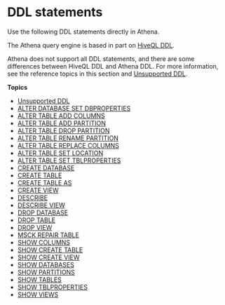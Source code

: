 # DDL statements<a name="ddl-reference"></a>

Use the following DDL statements directly in Athena\. 

The Athena query engine is based in part on [HiveQL DDL](https://cwiki.apache.org/confluence/display/Hive/LanguageManual+DDL)\.

Athena does not support all DDL statements, and there are some differences between HiveQL DDL and Athena DDL\. For more information, see the reference topics in this section and [Unsupported DDL](unsupported-ddl.md)\.

**Topics**
+ [Unsupported DDL](unsupported-ddl.md)
+ [ALTER DATABASE SET DBPROPERTIES](alter-database-set-dbproperties.md)
+ [ALTER TABLE ADD COLUMNS](alter-table-add-columns.md)
+ [ALTER TABLE ADD PARTITION](alter-table-add-partition.md)
+ [ALTER TABLE DROP PARTITION](alter-table-drop-partition.md)
+ [ALTER TABLE RENAME PARTITION](alter-table-rename-partition.md)
+ [ALTER TABLE REPLACE COLUMNS](alter-table-replace-columns.md)
+ [ALTER TABLE SET LOCATION](alter-table-set-location.md)
+ [ALTER TABLE SET TBLPROPERTIES](alter-table-set-tblproperties.md)
+ [CREATE DATABASE](create-database.md)
+ [CREATE TABLE](create-table.md)
+ [CREATE TABLE AS](create-table-as.md)
+ [CREATE VIEW](create-view.md)
+ [DESCRIBE](describe-table.md)
+ [DESCRIBE VIEW](describe-view.md)
+ [DROP DATABASE](drop-database.md)
+ [DROP TABLE](drop-table.md)
+ [DROP VIEW](drop-view.md)
+ [MSCK REPAIR TABLE](msck-repair-table.md)
+ [SHOW COLUMNS](show-columns.md)
+ [SHOW CREATE TABLE](show-create-table.md)
+ [SHOW CREATE VIEW](show-create-view.md)
+ [SHOW DATABASES](show-databases.md)
+ [SHOW PARTITIONS](show-partitions.md)
+ [SHOW TABLES](show-tables.md)
+ [SHOW TBLPROPERTIES](show-tblproperties.md)
+ [SHOW VIEWS](show-views.md)